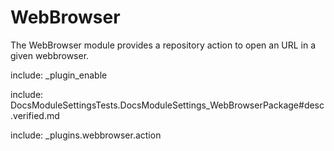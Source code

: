 # WebBrowser

The WebBrowser module provides a repository action to open an URL in a given webbrowser.

include: _plugin_enable

include: DocsModuleSettingsTests.DocsModuleSettings_WebBrowserPackage#desc.verified.md

include: _plugins.webbrowser.action
